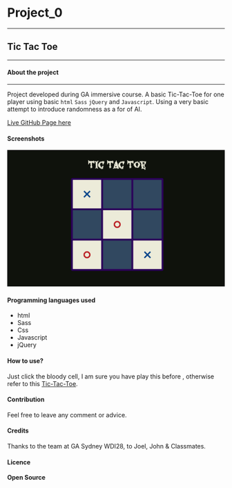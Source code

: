 # Project_0
----------------

## Tic Tac Toe
-------------

#### About the project
-----------------------

Project developed during GA immersive course.
A basic Tic-Tac-Toe for one player using basic `html`
`Sass` `jQuery` and `Javascript`. Using a very basic attempt to introduce randomness as a for of AI.



[Live GitHub Page here](https://misaelmp.github.io/TicTacToAI/another.html)


#### Screenshots

![Image of Tic Tac Toe Game](image/tictactoeai.png)

#### Programming languages used

- html
- Sass
- Css
- Javascript
- jQuery

#### How to use?

Just click the bloody cell, I am sure you have play this before , otherwise refer to this [Tic-Tac-Toe](https://en.wikipedia.org/wiki/Tic-tac-toe).

#### Contribution
Feel free to leave any comment or advice.
#### Credits
Thanks to the team at GA Sydney WDI28, to Joel, John & Classmates.

#### Licence

__Open Source__

